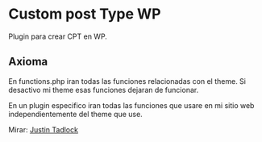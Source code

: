 # Custom post Type WP

Plugin para crear CPT en WP.

## Axioma

En functions.php iran todas las funciones relacionadas con el theme. Si desactivo mi theme esas funciones dejaran de funcionar. 

En un plugin especifico iran todas las funciones que usare en mi sitio web independientemente del theme que use.

Mirar: [Justin Tadlock](http://justintadlock.com/archives/2013/09/14/why-custom-post-types-belong-in-plugins)
